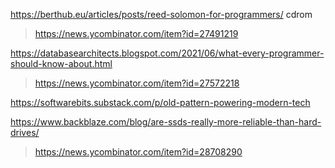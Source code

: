 https://berthub.eu/articles/posts/reed-solomon-for-programmers/ cdrom
> https://news.ycombinator.com/item?id=27491219

https://databasearchitects.blogspot.com/2021/06/what-every-programmer-should-know-about.html
> https://news.ycombinator.com/item?id=27572218

https://softwarebits.substack.com/p/old-pattern-powering-modern-tech


https://www.backblaze.com/blog/are-ssds-really-more-reliable-than-hard-drives/
> https://news.ycombinator.com/item?id=28708290